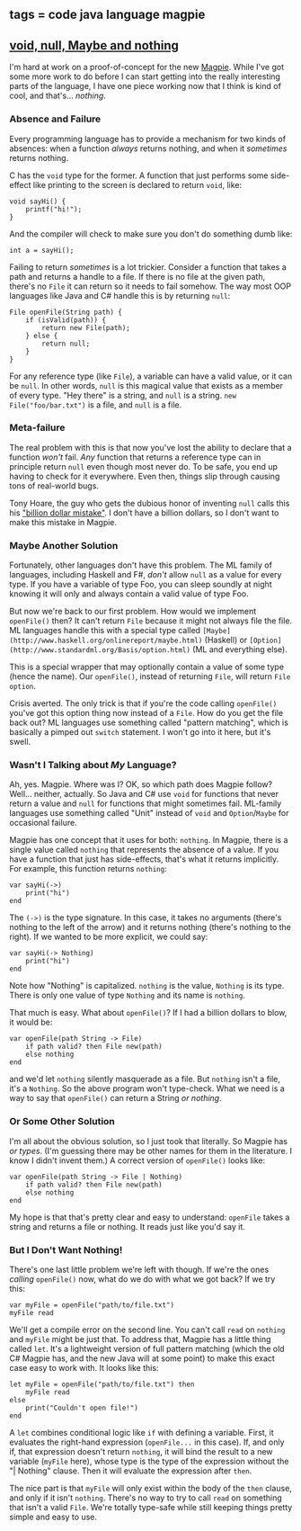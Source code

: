 tags = code java language magpie
---

## [void, null, Maybe and nothing](http://journal.stuffwithstuff.com/2010/08/23/void-null-maybe-and-nothing/ "void, null, Maybe and nothing")

I'm hard at work on a proof-of-concept for the new [Magpie](http://bitbucket.org/munificent/magpie). While I've
got some more work to do before I can start getting into the really
interesting parts of the language, I have one piece working now that I think
is kind of cool, and that's… _nothing_.


### Absence and Failure

Every programming language has to provide a mechanism for two kinds of
absences: when a function _always_ returns nothing, and when it _sometimes_
returns nothing.

C has the `void` type for the former. A function that just performs some side-
effect like printing to the screen is declared to return `void`, like:



    void sayHi() {
        printf("hi!");
    }


And the compiler will check to make sure you don't do something dumb like:



    int a = sayHi();


Failing to return _sometimes_ is a lot trickier. Consider a function that
takes a path and returns a handle to a file. If there is no file at the given
path, there's no `File` it can return so it needs to fail somehow. The way
most OOP languages like Java and C# handle this is by returning `null`:



    File openFile(String path) {
        if (isValid(path)) {
            return new File(path);
        } else {
            return null;
        }
    }


For any reference type (like `File`), a variable can have a valid value, or it
can be `null`. In other words, `null` is this magical value that exists as a
member of every type. "Hey there" is a string, and `null` is a string. `new
File("foo/bar.txt")` is a file, and `null` is a file.

### Meta-failure

The real problem with this is that now you've lost the ability to declare that
a function _won't_ fail. _Any_ function that returns a reference type can in
principle return `null` even though most never do. To be safe, you end up
having to check for it everywhere. Even then, things slip through causing tons
of real-world bugs.

Tony Hoare, the guy who gets the dubious honor of inventing `null` calls this
his ["billion dollar mistake"](http://lambda-the-ultimate.org/node/3186). I don't have a billion dollars, so I don't
want to make this mistake in Magpie.


### Maybe Another Solution

Fortunately, other languages don't have this problem. The ML family of
languages, including Haskell and F#, _don't_ allow `null` as a value for every
type. If you have a variable of type Foo, you can sleep soundly at night
knowing it will only and always contain a valid value of type Foo.

But now we're back to our first problem. How would we implement `openFile()`
then? It can't return `File` because it might not always file the file. ML
languages handle this with a special type called `[Maybe](http://www.haskell.org/onlinereport/maybe.html)` (Haskell) or
`[Option](http://www.standardml.org/Basis/option.html)` (ML and everything else).


This is a special wrapper that may optionally contain a value of some type
(hence the name). Our `openFile()`, instead of returning `File`, will return
`File option`.

Crisis averted. The only trick is that if you're the code calling `openFile()`
you've got this option thing now instead of a `File`. How do you get the file
back out? ML languages use something called "pattern matching", which is
basically a pimped out `switch` statement. I won't go into it here, but it's
swell.

### Wasn't I Talking about _My_ Language?

Ah, yes. Magpie. Where was I? OK, so which path does Magpie follow? Well…
neither, actually. So Java and C# use `void` for functions that never return a
value and `null` for functions that might sometimes fail. ML-family languages
use something called "Unit" instead of `void` and `Option`/`Maybe` for
occasional failure.

Magpie has one concept that it uses for both: `nothing`. In Magpie, there is a
single value called `nothing` that represents the absence of a value. If you
have a function that just has side-effects, that's what it returns implicitly.
For example, this function returns `nothing`:



    var sayHi(->)
        print("hi")
    end


The `(->)` is the type signature. In this case, it takes no arguments (there's
nothing to the left of the arrow) and it returns nothing (there's nothing to
the right). If we wanted to be more explicit, we could say:



    var sayHi(-> Nothing)
        print("hi")
    end


Note how "Nothing" is capitalized. `nothing` is the value, `Nothing` is its
type. There is only one value of type `Nothing` and its name is `nothing`.

That much is easy. What about `openFile()`? If I had a billion dollars to
blow, it would be:



    var openFile(path String -> File)
        if path valid? then File new(path)
        else nothing
    end


and we'd let `nothing` silently masquerade as a file. But `nothing` isn't a
file, it's a `Nothing`. So the above program won't type-check. What we need is
a way to say that `openFile()` can return a String _or nothing_.

### Or Some Other Solution

I'm all about the obvious solution, so I just took that literally. So Magpie
has _or types_. (I'm guessing there may be other names for them in the
literature. I know I didn't invent them.) A correct version of `openFile()`
looks like:



    var openFile(path String -> File | Nothing)
        if path valid? then File new(path)
        else nothing
    end


My hope is that that's pretty clear and easy to understand: `openFile` takes a
string and returns a file or nothing. It reads just like you'd say it.

### But I Don't Want Nothing!

There's one last little problem we're left with though. If we're the ones
_calling_ `openFile()` now, what do we do with what we got back? If we try
this:



    var myFile = openFile("path/to/file.txt")
    myFile read


We'll get a compile error on the second line. You can't call `read` on
`nothing` and `myFile` might be just that. To address that, Magpie has a
little thing called `let`. It's a lightweight version of full pattern matching
(which the old C# Magpie has, and the new Java will at some point) to make
this exact case easy to work with. It looks like this:



    let myFile = openFile("path/to/file.txt") then
        myFile read
    else
        print("Couldn't open file!")
    end


A `let` combines conditional logic like `if` with defining a variable. First,
it evaluates the right-hand expression (`openFile...` in this case). If, and
only if, that expression doesn't return `nothing`, it will bind the result to
a new variable (`myFile` here), whose type is the type of the expression
without the "| Nothing" clause. Then it will evaluate the expression after
`then`.

The nice part is that `myFile` will only exist within the body of the `then`
clause, and only if it isn't `nothing`. There's no way to try to call `read`
on something that isn't a valid `File`. We're totally type-safe while still
keeping things pretty simple and easy to use.

